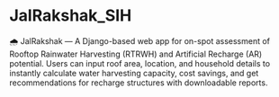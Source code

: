 # JalRakshak_SIH
🌧️ JalRakshak — A Django-based web app for on-spot assessment of Rooftop Rainwater Harvesting (RTRWH) and Artificial Recharge (AR) potential. Users can input roof area, location, and household details to instantly calculate water harvesting capacity, cost savings, and get recommendations for recharge structures with downloadable reports.
